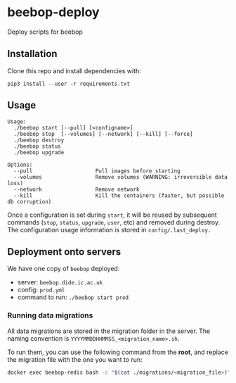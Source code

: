 # beebop-deploy
Deploy scripts for beebop

## Installation
Clone this repo and install dependencies with:
```
pip3 install --user -r requirements.txt
```

## Usage

```
Usage:
  ./beebop start [--pull] [<configname>]
  ./beebop stop  [--volumes] [--network] [--kill] [--force]
  ./beebop destroy
  ./beebop status
  ./beebop upgrade

Options:
  --pull                    Pull images before starting
  --volumes                 Remove volumes (WARNING: irreversible data loss)
  --network                 Remove network
  --kill                    Kill the containers (faster, but possible db corruption)
```

Once a configuration is set during `start`, it will be reused by subsequent commands 
(`stop`, `status`, `upgrade`, `user`, etc) and removed during destroy.
The configuration usage information is stored in `config/.last_deploy.`

## Deployment onto servers
We have one copy of `beebop` deployed:

* server: `beebop.dide.ic.ac.uk`
* config: `prod.yml`
* command to run: `./beebop start prod`

### Running data migrations

All data migrations are stored in the migration folder in the server. The naming convention is `YYYYMMDDHHMMSS_<migration_name>.sh`.

To run them, you can use the following command from the **root**, and replace the migration file with the one you want to run:

```bash
docker exec beebop-redis bash -c "$(cat ./migrations/<migration_file>)"

```
